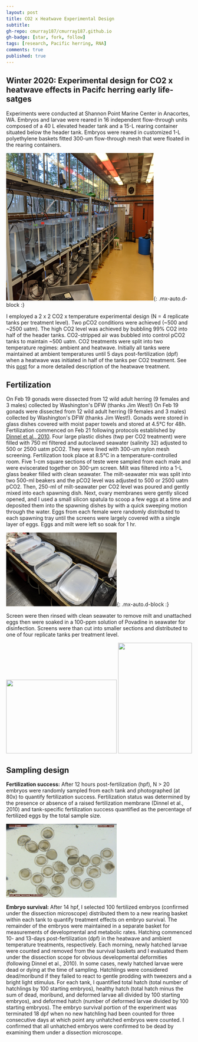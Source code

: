 ```yaml
---
layout: post
title: CO2 x Heatwave Experimental Design
subtitle: 
gh-repo: cmurray187/cmurray187.github.io
gh-badge: [star, fork, follow]
tags: [research, Pacific herring, RNA]
comments: true
published: true
---
```


## Winter 2020: Experimental design for CO2 x heatwave effects in Pacifc herring early life-satges


Experiments were conducted at Shannon Point Marine Center in Anacortes, WA. Embryos and larvae were reared in 16 independent flow-through units composed of a 40 L elevated header tank and a 15-L rearing container situated below the header tank. Embryos were reared in customized 1-L polyethylene baskets fitted 300-um flow-through mesh that were floated in the rearing containers. 

<img src="https://raw.githubusercontent.com/cmurray187/cmurray187.github.io/master/notebookimages/Exp3%20design/setup_image.jpg" width="400" height="400">{: .mx-auto.d-block :}

I employed a 2 x 2 CO2 x temperature experimental design (N = 4 replicate tanks per treatment level). Two pCO2 conditions were achieved (~500 and ~2500 uatm). The high CO2 level was achieved by bubbling 99% CO2 into half of the header tanks. CO2-stripped air was bubbled into control pCO2 tanks to maintain ~500 uatm. CO2 treatments were split into two temperature regimes: ambient and heatwave. Initially all tanks were maintained at ambient temperatures until 5 days post-fertilization (dpf) when a heatwave was initiated in half of the tanks per CO2 treatment. See this [post](https://cmurray187.github.io/2020-06-13-Heatwaves/) for a more detailed description of the heatwave treatment. 

## Fertilization

On Feb 19 gonads were dissected from 12 wild adult herring (9 females and 3 males) collected by Washington's DFW (thanks Jim West!) On Feb 19 gonads were dissected from 12 wild adult herring (9 females and 3 males) collected by Washington's DFW (thanks Jim West!). Gonads were stored in glass dishes covered with moist paper towels and stored at 4.5°C for 48h.  Fertilization commenced on Feb 21 following protocols established by [Dinnel et al., 2010](https://link.springer.com/article/10.1007/s00244-010-9600-8). Four large plastic dishes (twp per CO2 treatment) were filled with 750 ml filtered and autoclaved seawater (salinity 32) adjusted to 500 or 2500 uatm pCO2. They were lined with 300-um nylon mesh screening. Fertilization took place at 8.5°C in a temperature-controlled room. Five 1-cm square sections of teste were sampled from each male and were eviscerated together on 300-µm screen. Milt was filtered into a 1-L glass beaker filled with clean seawater. The milt-seawater mix was split into two 500-ml beakers and the pCO2 level was adjusted to 500 or 2500 uatm pCO2. Then, 250-ml of milt-seawater per CO2 level was poured and gently mixed into each spawning dish. Next, ovary membranes were gently sliced opened, and I used a small silicon spatula to scoop a few eggs at a time and deposited them into the spawning dishes by with a quick sweeping motion through the water. Eggs from each female were randomly distributed to each spawning tray until the screens were largely covered with a single layer of eggs. Eggs and milt were left so soak for 1 hr. 

<img src="https://raw.githubusercontent.com/cmurray187/cmurray187.github.io/master/notebookimages/Exp3%20design/embryo%20sheets.jpg" width="300" height="200">{: .mx-auto.d-block :}

Screen were then rinsed with clean seawater to remove milt and unattached eggs then were soaked in a 100-ppm solution of Povadine in seawater for disinfection. Screens were than cut into smaller sections and distributed to one of four replicate tanks per treatment level. 


<img src="https://raw.githubusercontent.com/cmurray187/cmurray187.github.io/master/notebookimages/Exp3%20design/povadine%20eggs.jpg" width="300" height="200">                                                                                 <img src="https://raw.githubusercontent.com/cmurray187/cmurray187.github.io/master/notebookimages/Exp3%20design/egg%20sheet.jpg" width="200" height="300">


## Sampling design

**Fertilization success:** After 12 hours post-fertilization (hpf), N > 20 embryos were randomly sampled from each tank and photographed (at 80x) to quantify fertilization success. Fertilization status was determined by the presence or absence of a raised fertilization membrane (Dinnel et al., 2010) and tank-specific fertilization success quantified as the percentage of fertilized eggs by the total sample size. 

<img src="https://raw.githubusercontent.com/cmurray187/cmurray187.github.io/master/notebookimages/Exp3%20design/fertsuccess.jpg" width="300" height="200">        

**Embryo survival:** After 14 hpf, I selected 100 fertilized embryos (confirmed under the dissection microscope) distributed them to a new rearing basket within each tank to quantify treatment effects on embryo survival. The remainder of the embryos were maintained in a separate basket for measurements of developmental and metabolic rates. Hatching commenced 10- and 13-days post-fertilization (dpf) in the heatwave and ambient temperature treatments, respectively. Each morning, newly hatched larvae were counted and removed from the survival baskets and I evaluated them under the dissection scope for obvious developmental deformities (following Dinnel et al., 2010). In some cases, newly hatched larvae were dead or dying at the time of sampling. Hatchlings were considered dead/moribund if they failed to react to gentle prodding with tweezers and a bright light stimulus. 
For each tank, I quantified total hatch (total number of hatchlings by 100 starting embryos), healthy hatch (total hatch minus the sum of dead, moribund, and deformed larvae all divided by 100 starting embryos), and deformed hatch (number of deformed larvae divided by 100 starting embryos). The embryo survival portion of the experiment was terminated 18 dpf when no new hatchling had been counted for three consecutive days at which point any unhatched embryos were counted. I confirmed that all unhatched embryos were confirmed to be dead by examining them under a dissection microscope.



